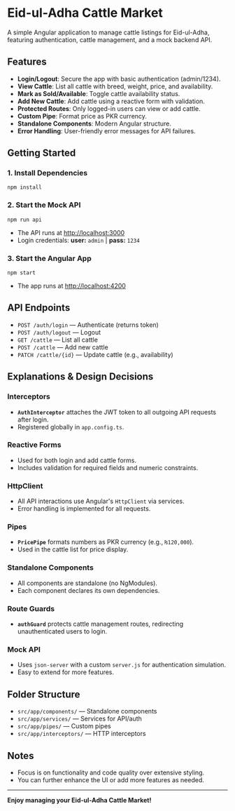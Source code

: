 # Eid-ul-Adha Cattle Market

A simple Angular application to manage cattle listings for Eid-ul-Adha, featuring authentication, cattle management, and a mock backend API.

## Features
- **Login/Logout**: Secure the app with basic authentication (admin/1234).
- **View Cattle**: List all cattle with breed, weight, price, and availability.
- **Mark as Sold/Available**: Toggle cattle availability status.
- **Add New Cattle**: Add cattle using a reactive form with validation.
- **Protected Routes**: Only logged-in users can view or add cattle.
- **Custom Pipe**: Format price as PKR currency.
- **Standalone Components**: Modern Angular structure.
- **Error Handling**: User-friendly error messages for API failures.

## Getting Started

### 1. Install Dependencies
```
npm install
```

### 2. Start the Mock API
```
npm run api
```
- The API runs at [http://localhost:3000](http://localhost:3000)
- Login credentials: **user:** `admin` | **pass:** `1234`

### 3. Start the Angular App
```
npm start
```
- The app runs at [http://localhost:4200](http://localhost:4200)

## API Endpoints
- `POST /auth/login` — Authenticate (returns token)
- `POST /auth/logout` — Logout
- `GET /cattle` — List all cattle
- `POST /cattle` — Add new cattle
- `PATCH /cattle/{id}` — Update cattle (e.g., availability)

## Explanations & Design Decisions

### Interceptors
- **`AuthInterceptor`** attaches the JWT token to all outgoing API requests after login.
- Registered globally in `app.config.ts`.

### Reactive Forms
- Used for both login and add cattle forms.
- Includes validation for required fields and numeric constraints.

### HttpClient
- All API interactions use Angular's `HttpClient` via services.
- Error handling is implemented for all requests.

### Pipes
- **`PricePipe`** formats numbers as PKR currency (e.g., `₨120,000`).
- Used in the cattle list for price display.

### Standalone Components
- All components are standalone (no NgModules).
- Each component declares its own dependencies.

### Route Guards
- **`authGuard`** protects cattle management routes, redirecting unauthenticated users to login.

### Mock API
- Uses `json-server` with a custom `server.js` for authentication simulation.
- Easy to extend for more features.

## Folder Structure
- `src/app/components/` — Standalone components
- `src/app/services/` — Services for API/auth
- `src/app/pipes/` — Custom pipes
- `src/app/interceptors/` — HTTP interceptors

## Notes
- Focus is on functionality and code quality over extensive styling.
- You can further enhance the UI or add more features as needed.

---

**Enjoy managing your Eid-ul-Adha Cattle Market!**
